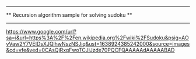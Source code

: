 

***************************************************
** Recursion algorithm sample for solving sudoku **
***************************************************


https://www.google.com/url?sa=i&url=https%3A%2F%2Fen.wikipedia.org%2Fwiki%2FSudoku&psig=AOvVaw2Y7VEIDsXJQlhwNszNSJiq&ust=1638924385242000&source=images&cd=vfe&ved=0CAsQjRxqFwoTCJiJzde70PQCFQAAAAAdAAAAABAD
